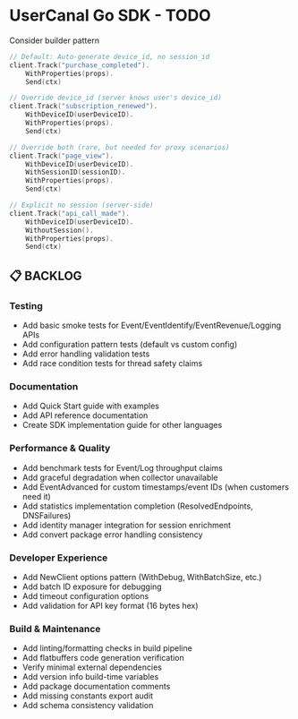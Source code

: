 # UserCanal Go SDK - TODO

Consider builder pattern
```go
// Default: Auto-generate device_id, no session_id
client.Track("purchase_completed").
    WithProperties(props).
    Send(ctx)

// Override device_id (server knows user's device_id)
client.Track("subscription_renewed").
    WithDeviceID(userDeviceID).
    WithProperties(props).
    Send(ctx)

// Override both (rare, but needed for proxy scenarios)
client.Track("page_view").
    WithDeviceID(userDeviceID).
    WithSessionID(sessionID).
    WithProperties(props).
    Send(ctx)

// Explicit no session (server-side)
client.Track("api_call_made").
    WithDeviceID(userDeviceID).
    WithoutSession().
    WithProperties(props).
    Send(ctx)
```

## 📋 **BACKLOG**

### **Testing**
- Add basic smoke tests for Event/EventIdentify/EventRevenue/Logging APIs
- Add configuration pattern tests (default vs custom config)
- Add error handling validation tests
- Add race condition tests for thread safety claims

### **Documentation**
- Add Quick Start guide with examples
- Add API reference documentation
- Create SDK implementation guide for other languages

### **Performance & Quality**
- Add benchmark tests for Event/Log throughput claims
- Add graceful degradation when collector unavailable
- Add EventAdvanced for custom timestamps/event IDs (when customers need it)
- Add statistics implementation completion (ResolvedEndpoints, DNSFailures)
- Add identity manager integration for session enrichment
- Add convert package error handling consistency

### **Developer Experience**
- Add NewClient options pattern (WithDebug, WithBatchSize, etc.)
- Add batch ID exposure for debugging
- Add timeout configuration options
- Add validation for API key format (16 bytes hex)

### **Build & Maintenance**
- Add linting/formatting checks in build pipeline
- Add flatbuffers code generation verification
- Verify minimal external dependencies
- Add version info build-time variables
- Add package documentation comments
- Add missing constants export audit
- Add schema consistency validation

